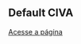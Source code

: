 ## Default CIVA


[Acesse a página](https://forsoft-academy-full-stack.github.io/default-civa.github.io/html/index.html)
